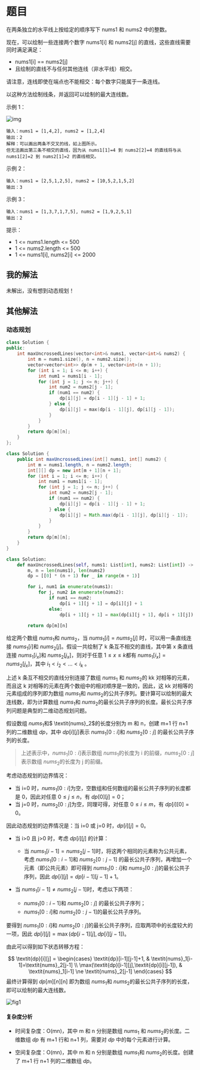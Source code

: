 # 题目

在两条独立的水平线上按给定的顺序写下 nums1 和 nums2 中的整数。

现在，可以绘制一些连接两个数字 nums1[i] 和 nums2[j] 的直线，这些直线需要同时满足满足：

-  nums1[i] == nums2[j]
- 且绘制的直线不与任何其他连线（非水平线）相交。

请注意，连线即使在端点也不能相交：每个数字只能属于一条连线。

以这种方法绘制线条，并返回可以绘制的最大连线数。

示例 1：

![img](https://assets.leetcode-cn.com/aliyun-lc-upload/uploads/2019/04/28/142.png)

```
输入：nums1 = [1,4,2], nums2 = [1,2,4]
输出：2
解释：可以画出两条不交叉的线，如上图所示。 
但无法画出第三条不相交的直线，因为从 nums1[1]=4 到 nums2[2]=4 的直线将与从 nums1[2]=2 到 nums2[1]=2 的直线相交。
```


示例 2：

```
输入：nums1 = [2,5,1,2,5], nums2 = [10,5,2,1,5,2]
输出：3
```

示例 3：

```
输入：nums1 = [1,3,7,1,7,5], nums2 = [1,9,2,5,1]
输出：2
```


提示：

- 1 <= nums1.length <= 500
- 1 <= nums2.length <= 500
- 1 <= nums1[i], nums2[i] <= 2000

## 我的解法

未解出，没有想到动态规划！

## 其他解法

### 动态规划

```c++
class Solution {
public:
    int maxUncrossedLines(vector<int>& nums1, vector<int>& nums2) {
        int m = nums1.size(), n = nums2.size();
        vector<vector<int>> dp(m + 1, vector<int>(n + 1));
        for (int i = 1; i <= m; i++) {
            int num1 = nums1[i - 1];
            for (int j = 1; j <= n; j++) {
                int num2 = nums2[j - 1];
                if (num1 == num2) {
                    dp[i][j] = dp[i - 1][j - 1] + 1;
                } else {
                    dp[i][j] = max(dp[i - 1][j], dp[i][j - 1]);
                }
            }
        }
        return dp[m][n];
    }
};
```

```java
class Solution {
    public int maxUncrossedLines(int[] nums1, int[] nums2) {
        int m = nums1.length, n = nums2.length;
        int[][] dp = new int[m + 1][n + 1];
        for (int i = 1; i <= m; i++) {
            int num1 = nums1[i - 1];
            for (int j = 1; j <= n; j++) {
                int num2 = nums2[j - 1];
                if (num1 == num2) {
                    dp[i][j] = dp[i - 1][j - 1] + 1;
                } else {
                    dp[i][j] = Math.max(dp[i - 1][j], dp[i][j - 1]);
                }
            }
        }
        return dp[m][n];
    }
}
```

```python
class Solution:
    def maxUncrossedLines(self, nums1: List[int], nums2: List[int]) -> int:
        m, n = len(nums1), len(nums2)
        dp = [[0] * (n + 1) for _ in range(m + 1)]

        for i, num1 in enumerate(nums1):
            for j, num2 in enumerate(nums2):
                if num1 == num2:
                    dp[i + 1][j + 1] = dp[i][j] + 1
                else:
                    dp[i + 1][j + 1] = max(dp[i][j + 1], dp[i + 1][j])
        
        return dp[m][n]
```

给定两个数组 $\textit{nums}_1$和 $\textit{nums}_2$，当 $\textit{nums}_1[i]=\textit{nums}_2[j]$ 时，可以用一条直线连接 $\textit{nums}_1[i]$和 $\textit{nums}_2[j]$。假设一共绘制了 k 条互不相交的直线，其中第 x 条直线连接 $\textit{nums}_1[i_x]$和 $\textit{nums}_2[j_x]$，则对于任意 $1 \le x \le k$都有 $\textit{nums}_1[i_x]=\textit{nums}_2[j_x]$，其中 $i_1<i_2<\ldots<i_k$ 。

上述 k 条互不相交的直线分别连接了数组 $\textit{nums}_1$ 和 $\textit{nums}_2$的 kk 对相等的元素，而且这 k 对相等的元素在两个数组中的相对顺序是一致的，因此，这 kk 对相等的元素组成的序列即为数组 $\textit{nums}_1$和 $\textit{nums}_2$的公共子序列。要计算可以绘制的最大连线数，即为计算数组 $\textit{nums}_1$和 $\textit{nums}_2$的最长公共子序列的长度。最长公共子序列问题是典型的二维动态规划问题。

假设数组 $\textit{nums}_1$和$ \textit{nums}_2$的长度分别为 m 和 n，创建 m+1 行 n+1 列的二维数组 $\textit{dp}$，其中 $\textit{dp}[i][j]$表示 $\textit{nums}_1[0:i]$和 $\textit{nums}_2[0:j]$ 的最长公共子序列的长度。

> 上述表示中，$\textit{nums}_1[0:i]$表示数组 $\textit{nums}_1$的长度为 i 的前缀，$\textit{nums}_2[0:j]$ 表示数组 $\textit{nums}_2$的长度为 j 的前缀。

考虑动态规划的边界情况：

- 当 i=0 时，$\textit{nums}_1[0:i]$为空，空数组和任何数组的最长公共子序列的长度都是 0，因此对任意 $0 \le j \le n$，有 $\textit{dp}[0][j]=0$；
- 当 j=0 时，$\textit{nums}_2[0:j]$为空，同理可得，对任意 $0 \le i \le m$，有 $\textit{dp}[i][0]=0$。

因此动态规划的边界情况是：当 i=0 或 j=0 时，$\textit{dp}[i][j]=0$。

- 当 i>0 且 j>0 时，考虑 $\textit{dp}[i][j]$ 的计算：

	- 当 $\textit{nums}_1[i-1]=\textit{nums}_2[j-1]$时，将这两个相同的元素称为公共元素，考虑 $\textit{nums}_1[0:i-1]$和 $\textit{nums}_2[0:j-1]$ 的最长公共子序列，再增加一个元素（即公共元素）即可得到 $\textit{nums}_1[0:i]$和 $\textit{nums}_2[0:j]$的最长公共子序列，因此 $\textit{dp}[i][j]=\textit{dp}[i-1][j-1]+1$。
- 当 $\textit{nums}_1[i-1] \ne \textit{nums}_2[j-1]$时，考虑以下两项：

	- $\textit{nums}_1[0:i-1]$和 $\textit{nums}_2[0:j]$ 的最长公共子序列；
	- $\textit{nums}_1[0:i]$和 $\textit{nums}_2[0:j-1]$的最长公共子序列。

要得到 $\textit{nums}_1[0:i]$和 $\textit{nums}_2[0:j]$的最长公共子序列，应取两项中的长度较大的一项，因此 $\textit{dp}[i][j]=\max(\textit{dp}[i-1][j],\textit{dp}[i][j-1])$。

由此可以得到如下状态转移方程：

$$
\textit{dp}[i][j] = \begin{cases} \textit{dp}[i-1][j-1]+1, & \textit{nums}_1[i-1]=\textit{nums}_2[j-1] \\ \max(\textit{dp}[i-1][j],\textit{dp}[i][j-1]), & \textit{nums}_1[i-1] \ne \textit{nums}_2[j-1] \end{cases}
$$
最终计算得到 $\textit{dp}[m][n]$[n] 即为数组 $\textit{nums}_1$和 $\textit{nums}_2$的最长公共子序列的长度，即可以绘制的最大连线数。

![fig1](https://assets.leetcode-cn.com/solution-static/1035/1.png)

#### 复杂度分析

- 时间复杂度：O(mn)，其中 m 和 n 分别是数组 $\textit{nums}_1$ 和 $\textit{nums}_2$的长度。二维数组 $\textit{dp}$ 有 m+1 行和 n+1 列，需要对 $\textit{dp}$ 中的每个元素进行计算。

- 空间复杂度：O(mn)，其中 m 和 n 分别是数组 $\textit{nums}_1$和 $\textit{nums}_2$的长度。创建了 m+1 行 n+1 列的二维数组 $\textit{dp}$。

